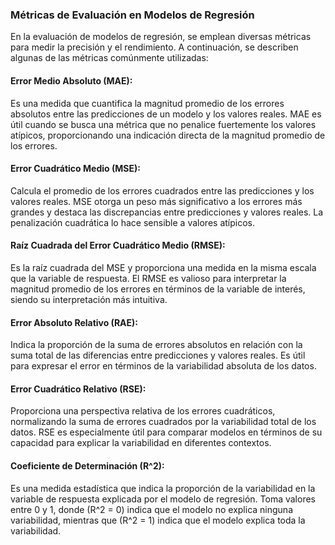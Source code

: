 ### Métricas de Evaluación en Modelos de Regresión

En la evaluación de modelos de regresión, se emplean diversas métricas para medir la precisión y el rendimiento. A continuación, se describen algunas de las métricas comúnmente utilizadas:

#### Error Medio Absoluto (MAE):
Es una medida que cuantifica la magnitud promedio de los errores absolutos entre las predicciones de un modelo y los valores reales. MAE es útil cuando se busca una métrica que no penalice fuertemente los valores atípicos, proporcionando una indicación directa de la magnitud promedio de los errores.

#### Error Cuadrático Medio (MSE):
Calcula el promedio de los errores cuadrados entre las predicciones y los valores reales. MSE otorga un peso más significativo a los errores más grandes y destaca las discrepancias entre predicciones y valores reales. La penalización cuadrática lo hace sensible a valores atípicos.

#### Raíz Cuadrada del Error Cuadrático Medio (RMSE):
Es la raíz cuadrada del MSE y proporciona una medida en la misma escala que la variable de respuesta. El RMSE es valioso para interpretar la magnitud promedio de los errores en términos de la variable de interés, siendo su interpretación más intuitiva.

#### Error Absoluto Relativo (RAE):
Indica la proporción de la suma de errores absolutos en relación con la suma total de las diferencias entre predicciones y valores reales. Es útil para expresar el error en términos de la variabilidad absoluta de los datos.

#### Error Cuadrático Relativo (RSE):
Proporciona una perspectiva relativa de los errores cuadráticos, normalizando la suma de errores cuadrados por la variabilidad total de los datos. RSE es especialmente útil para comparar modelos en términos de su capacidad para explicar la variabilidad en diferentes contextos.

#### Coeficiente de Determinación \(R^2\):
Es una medida estadística que indica la proporción de la variabilidad en la variable de respuesta explicada por el modelo de regresión. Toma valores entre 0 y 1, donde \(R^2 = 0\) indica que el modelo no explica ninguna variabilidad, mientras que \(R^2 = 1\) indica que el modelo explica toda la variabilidad.